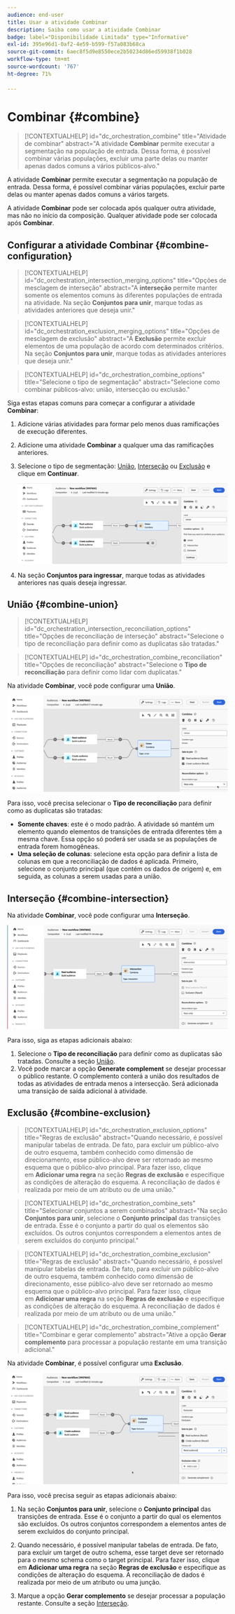 ```yaml
---
audience: end-user
title: Usar a atividade Combinar
description: Saiba como usar a atividade Combinar
badge: label="Disponibilidade Limitada" type="Informative"
exl-id: 395e96d1-0af2-4e59-b599-f57a083b68ca
source-git-commit: 6aec8f5d9e8550ece2b50234d86ed59938f1b028
workflow-type: tm+mt
source-wordcount: '767'
ht-degree: 71%

---
```


# Combinar {#combine}

>[!CONTEXTUALHELP]
>id="dc_orchestration_combine"
>title="Atividade de combinar"
>abstract="A atividade **Combinar** permite executar a segmentação na população de entrada. Dessa forma, é possível combinar várias populações, excluir uma parte delas ou manter apenas dados comuns a vários públicos-alvo."

A atividade **Combinar** permite executar a segmentação na população de entrada. Dessa forma, é possível combinar várias populações, excluir parte delas ou manter apenas dados comuns a vários targets.

A atividade **Combinar** pode ser colocada após qualquer outra atividade, mas não no início da composição. Qualquer atividade pode ser colocada após **Combinar**.

## Configurar a atividade Combinar {#combine-configuration}

>[!CONTEXTUALHELP]
>id="dc_orchestration_intersection_merging_options"
>title="Opções de mesclagem de interseção"
>abstract="A **interseção** permite manter somente os elementos comuns às diferentes populações de entrada na atividade. Na seção **Conjuntos para unir**, marque todas as atividades anteriores que deseja unir."

>[!CONTEXTUALHELP]
>id="dc_orchestration_exclusion_merging_options"
>title="Opções de mesclagem de exclusão"
>abstract="A **Exclusão** permite excluir elementos de uma população de acordo com determinados critérios. Na seção **Conjuntos para unir**, marque todas as atividades anteriores que deseja unir."

>[!CONTEXTUALHELP]
>id="dc_orchestration_combine_options"
>title="Selecione o tipo de segmentação"
>abstract="Selecione como combinar públicos-alvo: união, intersecção ou exclusão."

Siga estas etapas comuns para começar a configurar a atividade **Combinar**:

1. Adicione várias atividades para formar pelo menos duas ramificações de execução diferentes.

1. Adicione uma atividade **Combinar** a qualquer uma das ramificações anteriores.

1. Selecione o tipo de segmentação: [União](#union), [Interseção](#intersection) ou [Exclusão](#exclusion) e clique em **Continuar**.

   ![](../assets/combine.png)

1. Na seção **Conjuntos para ingressar**, marque todas as atividades anteriores nas quais deseja ingressar.

## União {#combine-union}

>[!CONTEXTUALHELP]
>id="dc_orchestration_intersection_reconciliation_options"
>title="Opções de reconciliação de interseção"
>abstract="Selecione o tipo de reconciliação para definir como as duplicatas são tratadas."

>[!CONTEXTUALHELP]
>id="dc_orchestration_combine_reconciliation"
>title="Opções de reconciliação"
>abstract="Selecione o **Tipo de reconciliação** para definir como lidar com duplicatas."

Na atividade **Combinar**, você pode configurar uma **União**.

![](../assets/combine-union.png)

Para isso, você precisa selecionar o **Tipo de reconciliação** para definir como as duplicatas são tratadas:

* **Somente chaves**: este é o modo padrão. A atividade só mantém um elemento quando elementos de transições de entrada diferentes têm a mesma chave. Essa opção só poderá ser usada se as populações de entrada forem homogêneas.
* **Uma seleção de colunas**: selecione esta opção para definir a lista de colunas em que a reconciliação de dados é aplicada. Primeiro, selecione o conjunto principal (que contém os dados de origem) e, em seguida, as colunas a serem usadas para a união.

## Interseção {#combine-intersection}

Na atividade **Combinar**, você pode configurar uma **Interseção**.

![](../assets/combine-intersection.png)

Para isso, siga as etapas adicionais abaixo:

1. Selecione o **Tipo de reconciliação** para definir como as duplicatas são tratadas. Consulte a seção [União](#union).
1. Você pode marcar a opção **Generate complement** se desejar processar o público restante. O complemento conterá a união dos resultados de todas as atividades de entrada menos a intersecção. Será adicionada uma transição de saída adicional à atividade.

## Exclusão {#combine-exclusion}

>[!CONTEXTUALHELP]
>id="dc_orchestration_exclusion_options"
>title="Regras de exclusão"
>abstract="Quando necessário, é possível manipular tabelas de entrada. De fato, para excluir um público-alvo de outro esquema, também conhecido como dimensão de direcionamento, esse público-alvo deve ser retornado ao mesmo esquema que o público-alvo principal. Para fazer isso, clique em **Adicionar uma regra** na seção **Regras de exclusão** e especifique as condições de alteração do esquema. A reconciliação de dados é realizada por meio de um atributo ou de uma união."

>[!CONTEXTUALHELP]
>id="dc_orchestration_combine_sets"
>title="Selecionar conjuntos a serem combinados"
>abstract="Na seção **Conjuntos para unir**, selecione o **Conjunto principal** das transições de entrada. Esse é o conjunto a partir do qual os elementos são excluídos. Os outros conjuntos correspondem a elementos antes de serem excluídos do conjunto principal."

>[!CONTEXTUALHELP]
>id="dc_orchestration_combine_exclusion"
>title="Regras de exclusão"
>abstract="Quando necessário, é possível manipular tabelas de entrada. De fato, para excluir um público-alvo de outro esquema, também conhecido como dimensão de direcionamento, esse público-alvo deve ser retornado ao mesmo esquema que o público-alvo principal. Para fazer isso, clique em **Adicionar uma regra** na seção **Regras de exclusão** e especifique as condições de alteração do esquema. A reconciliação de dados é realizada por meio de um atributo ou de uma união."

>[!CONTEXTUALHELP]
>id="dc_orchestration_combine_complement"
>title="Combinar e gerar complemento"
>abstract="Ative a opção **Gerar complemento** para processar a população restante em uma transição adicional."

Na atividade **Combinar**, é possível configurar uma **Exclusão**.

![](../assets/combine-exclusion.png)

Para isso, você precisa seguir as etapas adicionais abaixo:

1. Na seção **Conjuntos para unir**, selecione o **Conjunto principal** das transições de entrada. Esse é o conjunto a partir do qual os elementos são excluídos. Os outros conjuntos correspondem a elementos antes de serem excluídos do conjunto principal.

1. Quando necessário, é possível manipular tabelas de entrada. De fato, para excluir um target de outro schema, esse target deve ser retornado para o mesmo schema como o target principal. Para fazer isso, clique em **Adicionar uma regra** na seção **Regras de exclusão** e especifique as condições de alteração do esquema. A reconciliação de dados é realizada por meio de um atributo ou uma junção. <!-- pas compris-->
1. Marque a opção **Gerar complemento** se desejar processar a população restante. Consulte a seção [Interseção](#intersection).

<!--
## Examples{#combine-examples}

In the following example, we are using a **Combine** activity and we add a **union** to retrieves all the profiles of the two queries: persons between 18 and 27 years old and persons between 34 and 40 years old.

![](../assets/workflow-union-example.png)

The following example shows the **intersection** between two query activities. It is being used here to retrieve profiles who are between 18 to 27 years old and whose email address has been provided.

![](../assets/workflow-intersection-example.png)

The following **exclusion** example shows two queries configured to filter profiles who are between 18 and 27 years old and have an Adobe email domain. The profiles with an Adobe email domain are then excluded from the first set. 

![](../assets/workflow-exclusion-example.png)
-->
